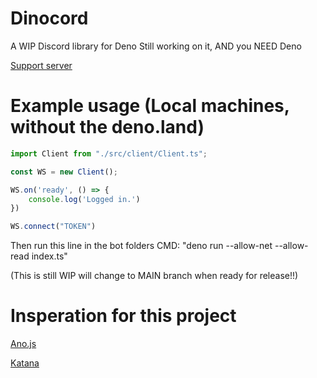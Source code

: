 # Dinocord
A WIP Discord library for Deno
Still working on it, AND you NEED Deno

[Support server](https://discord.gg/YpxKYM2cvE)

# Example usage (Local machines, without the deno.land)
```typescript
import Client from "./src/client/Client.ts";

const WS = new Client();

WS.on('ready', () => {
    console.log('Logged in.')
})

WS.connect("TOKEN")
```
Then run this line in the bot folders CMD:
"deno run --allow-net --allow-read index.ts"

(This is still WIP will change to MAIN branch when ready for release!!)

# Insperation for this project

[Ano.js](https://github.com/ItsYaBoiElijah11/Ano.js)

[Katana](https://github.com/stuyy/Katana)
